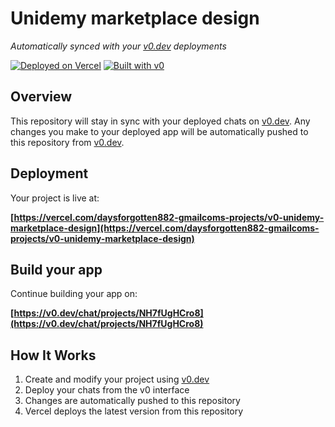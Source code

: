 # Unidemy marketplace design

*Automatically synced with your [v0.dev](https://v0.dev) deployments*

[![Deployed on Vercel](https://img.shields.io/badge/Deployed%20on-Vercel-black?style=for-the-badge&logo=vercel)](https://vercel.com/daysforgotten882-gmailcoms-projects/v0-unidemy-marketplace-design)
[![Built with v0](https://img.shields.io/badge/Built%20with-v0.dev-black?style=for-the-badge)](https://v0.dev/chat/projects/NH7fUgHCro8)

## Overview

This repository will stay in sync with your deployed chats on [v0.dev](https://v0.dev).
Any changes you make to your deployed app will be automatically pushed to this repository from [v0.dev](https://v0.dev).

## Deployment

Your project is live at:

**[https://vercel.com/daysforgotten882-gmailcoms-projects/v0-unidemy-marketplace-design](https://vercel.com/daysforgotten882-gmailcoms-projects/v0-unidemy-marketplace-design)**

## Build your app

Continue building your app on:

**[https://v0.dev/chat/projects/NH7fUgHCro8](https://v0.dev/chat/projects/NH7fUgHCro8)**

## How It Works

1. Create and modify your project using [v0.dev](https://v0.dev)
2. Deploy your chats from the v0 interface
3. Changes are automatically pushed to this repository
4. Vercel deploys the latest version from this repository